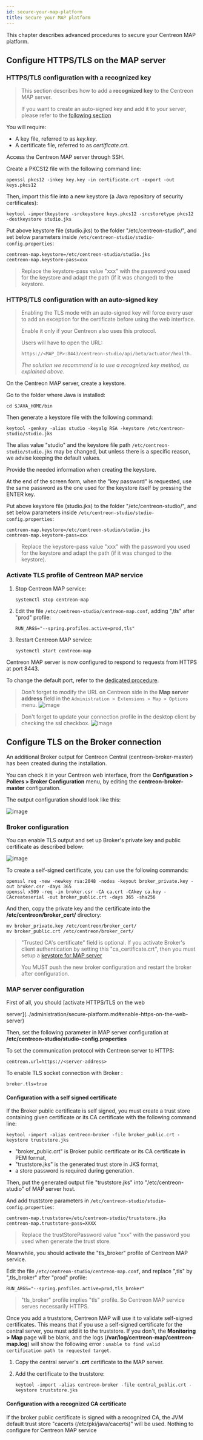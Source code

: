 ```yaml
---
id: secure-your-map-platform
title: Secure your MAP platform
---
```


This chapter describes advanced procedures to secure your Centreon MAP
platform.

## Configure HTTPS/TLS on the MAP server

### HTTPS/TLS configuration with a recognized key

> This section describes how to add a **recognized key** to the Centreon
> MAP server.
>
> If you want to create an auto-signed key and add it to your server, please
> refer to the [following
> section](#httpstls-configuration-with-an-auto-signed-key)

You will require:

- A key file, referred to as *key.key*.
- A certificate file, referred to as *certificate.crt*.

Access the Centreon MAP server through SSH.

Create a PKCS12 file with the following command line:

```shell
openssl pkcs12 -inkey key.key -in certificate.crt -export -out keys.pkcs12
```

Then, import this file into a new keystore (a Java repository of security
certificates):

```shell
keytool -importkeystore -srckeystore keys.pkcs12 -srcstoretype pkcs12 -destkeystore studio.jks
```

Put above keystore file (studio.jks) to the folder "/etc/centreon-studio/",
and set below parameters inside
`/etc/centreon-studio/studio-config.properties`:

```text
centreon-map.keystore=/etc/centreon-studio/studio.jks
centreon-map.keystore-pass=xxx
```

> Replace the keystore-pass value "xxx" with the password you used for
> the keystore and adapt the path (if it was changed) to the keystore.

### HTTPS/TLS configuration with an auto-signed key

> Enabling the TLS mode with an auto-signed key will force every user to add an
> exception for the certificate before using the web interface.
>
> Enable it only if your Centreon also uses this protocol.
>
> Users will have to open the URL:
>
> ```shell
> https://<MAP_IP>:8443/centreon-studio/api/beta/actuator/health.
> ```
>
> *The solution we recommend is to use a recognized key method, as explained
> above.*

On the Centreon MAP server, create a keystore.

Go to the folder where Java is installed:

```shell
cd $JAVA_HOME/bin
```

Then generate a keystore file with the following command:

```shell
keytool -genkey -alias studio -keyalg RSA -keystore /etc/centreon-studio/studio.jks
```

The alias value "studio" and the keystore file path
`/etc/centreon-studio/studio.jks` may be changed, but unless there is a
specific reason, we advise keeping the default values.

Provide the needed information when creating the keystore.

At the end of the screen form, when the "key password" is requested, use
the same password as the one used for the keystore itself by pressing the
ENTER key.

Put above keystore file (studio.jks) to the folder "/etc/centreon-studio/",
and set below parameters inside
`/etc/centreon-studio/studio-config.properties`:

```text
centreon-map.keystore=/etc/centreon-studio/studio.jks
centreon-map.keystore-pass=xxx
```

> Replace the keystore-pass value "xxx" with the password you used for
> the keystore and adapt the path (if it was changed to the keystore).

### Activate TLS profile of Centreon MAP service

1. Stop Centreon MAP service:

    ```shell
    systemctl stop centreon-map
    ```

2. Edit the file `/etc/centreon-studio/centreon-map.conf`, adding ",tls"
   after "prod" profile:

    ```text
    RUN_ARGS="--spring.profiles.active=prod,tls"
    ```

3. Restart Centreon MAP service:

    ```shell
    systemctl start centreon-map
    ```

Centreon MAP server is now configured to respond to requests from HTTPS at
port 8443.

To change the default port, refer to the [dedicated
procedure](advanced-configuration#change-centreon-map-server-port).

> Don't forget to modify the URL on Centreon side in the **Map server address**
> field in the `Administration > Extensions > Map > Options` menu.
![image](../assets/graph-views/map-address-https.png)

> Don't forget to update your connection profile in the desktop client 
> by checking the ssl checkbox.
![image](../assets/graph-views/desktop-ssl-option.png)

## Configure TLS on the Broker connection

An additional Broker output for Centreon Central (centreon-broker-master) has
been created during the installation.

You can check it in your Centreon web interface, from the **Configuration >
Pollers > Broker Configuration** menu, by editing the **centreon-broker-master**
configuration.

The output configuration should look like this:

![image](../assets/graph-views/output_broker.png)

### Broker configuration

You can enable TLS output and set up Broker's private key and public
certificate as described below:

![image](../assets/graph-views/output_broker_tls.png)

To create a self-signed certificate, you can use the following commands:

```text
openssl req -new -newkey rsa:2048 -nodes -keyout broker_private.key -out broker.csr -days 365
openssl x509 -req -in broker.csr -CA ca.crt -CAkey ca.key -CAcreateserial -out broker_public.crt -days 365 -sha256
```

And then, copy the private key and the certificate into the **/etc/centreon/broker_cert/** directory:
```text
mv broker_private.key /etc/centreon/broker_cert/
mv broker_public.crt /etc/centreon/broker_cert/
```

> "Trusted CA's certificate" field is optional. If you activate Broker's client
> authentication by setting this "ca\_certificate.crt", then you must setup a
> [keystore for MAP server](#configure-httpstls-on-the-web-server)
>
> You MUST push the new broker configuration and restart the broker after
> configuration.

### MAP server configuration

First of all, you should [activate HTTPS/TLS on the web

server](../administration/secure-platform.md#enable-https-on-the-web-server)



Then, set the following parameter in MAP server configuration at
**/etc/centreon-studio/studio-config.properties**

To set the communication protocol with Centreon server to HTTPS:
```text
centreon.url=https://<server-address>
```

To enable TLS socket connection with Broker :

```text
broker.tls=true
```

#### Configuration with a self signed certificate

If the Broker public certificate is self signed, you must create a trust store
containing given certificate or its CA certificate with the following command
line:

```shell
keytool -import -alias centreon-broker -file broker_public.crt -keystore truststore.jks
```

- "broker\_public.crt" is Broker public certificate or its CA certificate
  in PEM format,
- "truststore.jks" is the generated trust store in JKS format,
- a store password is required during generation.

Then, put the generated output file "truststore.jks" into
"/etc/centreon-studio" of MAP server host.

And add truststore parameters in
`/etc/centreon-studio/studio-config.properties`:

```text
centreon-map.truststore=/etc/centreon-studio/truststore.jks
centreon-map.truststore-pass=XXXX
```

> Replace the trustStorePassword value "xxx" with the password you used when
> generate the trust store.

Meanwhile, you should activate the "tls_broker" profile of Centreon MAP
service.

Edit the file `/etc/centreon-studio/centreon-map.conf`, and replace ",tls" by
",tls_broker" after "prod" profile:

```text
RUN_ARGS="--spring.profiles.active=prod,tls_broker"
```

> "tls_broker" profile implies "tls" profile. So Centreon MAP service
> serves necessarily HTTPS.

Once you add a truststore, Centreon MAP will use it to validate self-signed certificates. 
This means that if you use a self-signed certificate for the central server, you must add it to the truststore. If you don't, the
 **Monitoring > Map** page will be blank, and the logs (**/var/log/centreon-map/centreon-map.log**)
 will show the following error :
 `unable to find valid certification path to requested target`.

1. Copy the central server's **.crt** certificate to the MAP server.

2. Add the certificate to the truststore:
    ```shell
    keytool -import -alias centreon-broker -file central_public.crt -keystore truststore.jks
    ```

#### Configuration with a recognized CA certificate

If the broker public certificate is signed with a recognized CA, the JVM
default trust store "cacerts (/etc/pki/java/cacerts)" will be used. Nothing
to configure for Centreon MAP service
